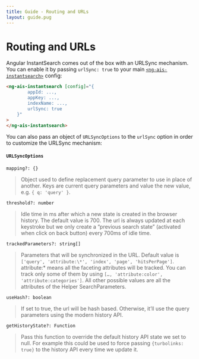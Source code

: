 ```yaml
---
title: Guide - Routing and URLs
layout: guide.pug
---
```


# Routing and URLs

Angular InstantSearch comes out of the box with an URLSync mechanism. You can enable it by passing `urlSync: true` to your main [`<ng-ais-instantsearch>`](/widgets/instantsearch.md) config:


```html
<ng-ais-instantsearch [config]="{
        appId: ...,
        appKey: ...,
        indexName: ...,
        urlSync: true
    }"
>
</ng-ais-instantsearch>
```

You can also pass an object of `URLSyncOptions` to the `urlSync` option in order to customize the URLSync mechanism:

#### `URLSyncOptions`

`mapping?: {}`
> Object used to define replacement query parameter to use in place of another. Keys are current query parameters and value the new value, e.g. `{ q: 'query' }`.

`threshold?: number`
> Idle time in ms after which a new state is created in the browser history. The default value is 700. The url is always updated at each keystroke but we only create a “previous search state” (activated when click on back button) every 700ms of idle time.

`trackedParameters?: string[]`
> Parameters that will be synchronized in the URL.
> Default value is `['query', 'attribute:\*', 'index', 'page', 'hitsPerPage']`. attribute:* means all the faceting attributes will be tracked. You can track only some of them by using `[…, 'attribute:color', 'attribute:categories']`. All other possible values are all the attributes of the Helper SearchParameters.

`useHash?: boolean`
> If set to true, the url will be hash based. Otherwise, it’ll use the query parameters using the modern history API.

`getHistoryState?: Function`
> Pass this function to override the default history API state we set to null. For example this could be used to force passing `{turbolinks: true}` to the history API every time we update it.
